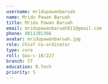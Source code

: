 ```yaml
---
username: mridupawanbaruah
name: Mridu Pawan Baruah
title: Mridu Pawan Baruah
email: mridupawanbaruah811@gmail.com
phone: 8011281366
avatar: mridupawanbaruah.jpg
role: Chief Co-ordinator
type: core
roll: Gau-c-18/227
branch: IT
education: B.Tech
priority: 5
---
```

